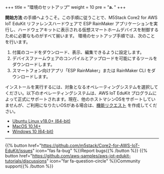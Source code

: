 +++
title = "環境のセットアップ"
weight = 10
pre = "<b>a. </b>"
+++

**開始方法** の手順へようこそ。この手順に従うことで、M5Stack Core2 for AWS IoT EduKit リファレンスハードウェアで ESP RainMaker アプリケーションを実行し、ハードウェアキットに表示される仮想スマートホームデバイスを制御するために必要なものがすべて揃います。
環境のセットアップ手順では、次のことを行います。
1) 付属のコードをダウンロード、表示、編集できるように設定します。
2) デバイスファームウェアのコンパイルとアップロードを可能にするツールをダウンロードします。
3) スマートフォン向けアプリ「ESP RainMaker」または RainMaker CLI をダウンロードします。

インストールを実行するには、対象となるオペレーティングシステムを選択してください。以下のオペレーティングシステムは、AWS IoT EduKit プログラムによって正式にサポートされます。現在、他のホストマシンOSをサポートしていませんが、ご利用になりたいOSがある場合は、[機能リクエスト](https://github.com/aws-samples/aws-iot-edukit-tutorials/issues/new?assignees=rashedtalukder&labels=feature+request&template=feature_request.md&title=%5BFEATURE%5D) を作成してください。

- [Ubuntu Linux v18.0+ (64-bit)](prerequisites/linux.html)
- [MacOS 10.14+](prerequisites/macos.html)
- [Windows 10 (64-bit)](prerequisites/windows.html)

---
{{% button href="https://github.com/m5stack/Core2-for-AWS-IoT-EduKit/issues" icon="fas fa-bug" %}}Report bugs{{% /button %}} {{% button href="https://github.com/aws-samples/aws-iot-edukit-tutorials/discussions" icon="far fa-question-circle" %}}Community support{{% /button %}}